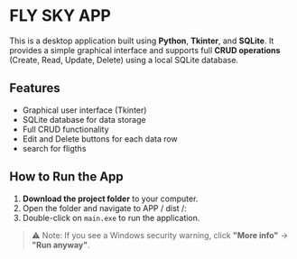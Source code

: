 # FLY SKY APP

This is a desktop application built using **Python**, **Tkinter**, and **SQLite**. It provides a simple graphical interface and supports full **CRUD operations** (Create, Read, Update, Delete) using a local SQLite database.

## Features

- Graphical user interface (Tkinter)
- SQLite database for data storage
- Full CRUD functionality
- Edit and Delete buttons for each data row
- search for fligths

## How to Run the App

1. **Download the project folder** to your computer.
2. Open the folder and navigate to APP / dist /:
3. Double-click on `main.exe` to run the application.

> ⚠️ Note: If you see a Windows security warning, click **"More info"** → **"Run anyway"**.
